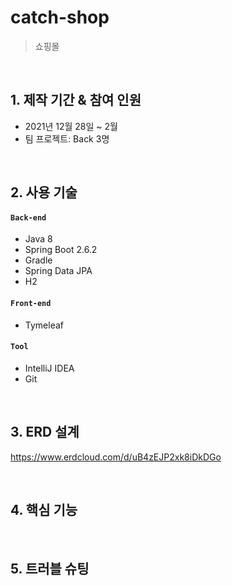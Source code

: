 
# catch-shop
> 쇼핑몰  
>

</br>

## 1. 제작 기간 & 참여 인원
- 2021년 12월 28일 ~ 2월
- 팀 프로젝트: Back 3명

</br>

## 2. 사용 기술
#### `Back-end`
  - Java 8
  - Spring Boot 2.6.2
  - Gradle
  - Spring Data JPA
  - H2
  
#### `Front-end`
  - Tymeleaf
  
  
#### `Tool`
  - IntelliJ IDEA
  - Git

</br>

## 3. ERD 설계
https://www.erdcloud.com/d/uB4zEJP2xk8iDkDGo

</br>

## 4. 핵심 기능

</br>

## 5. 트러블 슈팅
